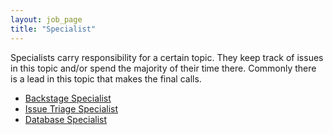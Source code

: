 ```yaml
---
layout: job_page
title: "Specialist"
---
```


Specialists carry responsibility for a certain topic.
They keep track of issues in this topic and/or spend the majority of their time there.
Commonly there is a lead in this topic that makes the final calls.

- [Backstage Specialist](backstage)
- [Issue Triage Specialist](issue-triage)
- [Database Specialist](database)
